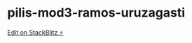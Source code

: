 # pilis-mod3-ramos-uruzagasti

[Edit on StackBlitz ⚡️](https://stackblitz.com/edit/vitejs-vite-sr6spf)